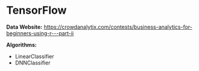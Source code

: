 # TensorFlow

**Data Website:**
https://crowdanalytix.com/contests/business-analytics-for-beginners-using-r---part-ii

**Algorithms:**
* LinearClassifier
* DNNClassifier
